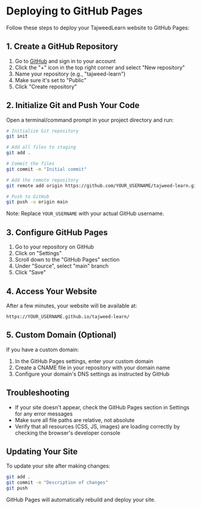 # Deploying to GitHub Pages

Follow these steps to deploy your TajweedLearn website to GitHub Pages:

## 1. Create a GitHub Repository

1. Go to [GitHub](https://github.com) and sign in to your account
2. Click the "+" icon in the top right corner and select "New repository"
3. Name your repository (e.g., "tajweed-learn")
4. Make sure it's set to "Public"
5. Click "Create repository"

## 2. Initialize Git and Push Your Code

Open a terminal/command prompt in your project directory and run:

```bash
# Initialize Git repository
git init

# Add all files to staging
git add .

# Commit the files
git commit -m "Initial commit"

# Add the remote repository
git remote add origin https://github.com/YOUR_USERNAME/tajweed-learn.git

# Push to GitHub
git push -u origin main
```

Note: Replace `YOUR_USERNAME` with your actual GitHub username.

## 3. Configure GitHub Pages

1. Go to your repository on GitHub
2. Click on "Settings"
3. Scroll down to the "GitHub Pages" section
4. Under "Source", select "main" branch
5. Click "Save"

## 4. Access Your Website

After a few minutes, your website will be available at:
```
https://YOUR_USERNAME.github.io/tajweed-learn/
```

## 5. Custom Domain (Optional)

If you have a custom domain:

1. In the GitHub Pages settings, enter your custom domain
2. Create a CNAME file in your repository with your domain name
3. Configure your domain's DNS settings as instructed by GitHub

## Troubleshooting

- If your site doesn't appear, check the GitHub Pages section in Settings for any error messages
- Make sure all file paths are relative, not absolute
- Verify that all resources (CSS, JS, images) are loading correctly by checking the browser's developer console

## Updating Your Site

To update your site after making changes:

```bash
git add .
git commit -m "Description of changes"
git push
```

GitHub Pages will automatically rebuild and deploy your site.
